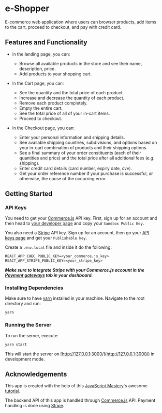 # e-Shopper

E-commerce web application where users can browser products, add items to the cart, proceed to checkout, and pay with credit card.

## Features and Functionality

- In the landing page, you can:

  - Browse all available products in the store and see their name, description, price.
  - Add products to your shopping cart.

- In the Cart page, you can:

  - See the quantity and the total price of each product.
  - Increase and decrease the quantity of each product.
  - Remove each product completely.
  - Empty the entire cart.
  - See the total price of all of your in-cart items.
  - Proceed to checkout.

- In the Checkout page, you can:

  - Enter your personal information and shipping details.
  - See available shipping countries, subdivisions, and options based on your in-cart combination of products and their shipping options.
  - See a final summary of your order constituents (each of their quantities and price) and the total price after all additional fees (e.g. shipping).
  - Enter credit card details (card number, expiry date, cvv).
  - Get your order reference number if your purchase is successful, or otherwise, the cause of the occurring error.

## Getting Started

### API Keys

You need to get your [Commerce.js](https://commercejs.com/) API key. First, sign up for an account and then head to [your developer page](https://dashboard.chec.io/settings/developer) and copy your `Sandbox Public Key`.

You also need a [Stripe](https://stripe.com/) API key. Sign up for an account, then go your [API keys page](https://dashboard.stripe.com/test/apikeys) and get your `Publishable key`.

Create a `.env.local` file and inside it do the following:

```txt
REACT_APP_CHEC_PUBLIC_KEY=<your_commerce.js_key>
REACT_APP_STRIPE_PUBLIC_KEY=<your_stripe_key>
```

**_Make sure to integrate Stripe with your Commerce.js account in the [Payment gateways](https://dashboard.chec.io/settings/payment) tab in your dashboard._**

### Installing Dependencies

Make sure to have [yarn](https://yarnpkg.com/getting-started/install) installed in your machine. Navigate to the root directory and run:

```bash
yarn
```

### Running the Server

To run the server, execute:

```bash
yarn start
```

This will start the server on [http://127.0.0.1:3000/](http://127.0.0.1:3000/) in development mode.

## Acknowledgements

This app is created with the help of this [JavaScript Mastery](https://www.youtube.com/channel/UCmXmlB4-HJytD7wek0Uo97A)'s awesome [tutorial](https://youtu.be/377AQ0y6LPA).

The backend API of this app is handled through [Commerce.js](https://commercejs.com/) API. Payment handling is done using [Stripe](https://stripe.com/).
